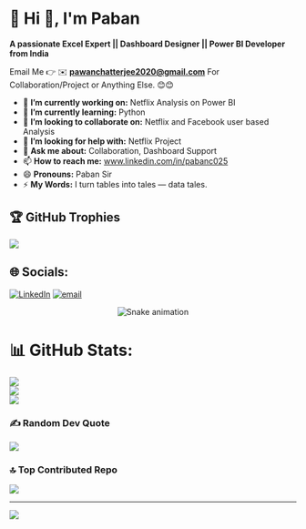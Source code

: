 # 💫 Hi 👋, I'm Paban
**A passionate Excel Expert || Dashboard Designer || Power BI Developer from India**

Email Me 👉 ✉️ **pawanchatterjee2020@gmail.com** For Collaboration/Project or Anything Else. 😊😊

- 🔭 **I’m currently working on:** Netflix Analysis on Power BI
- 🌱 **I’m currently learning:** Python
- 👯 **I’m looking to collaborate on:** Netflix and Facebook user based Analysis
- 🤔 **I’m looking for help with:** Netflix Project
- 💬 **Ask me about:** Collaboration, Dashboard Support
- 📫 **How to reach me:** www.linkedin.com/in/pabanc025
- 😄 **Pronouns:** Paban Sir
- ⚡ **My Words:** I turn tables into tales — data tales.

## 🏆 GitHub Trophies
![](https://github-profile-trophy.vercel.app/?username=Paban025&theme=radical&no-frame=false&no-bg=true&margin-w=4)

## 🌐 Socials:
[![LinkedIn](https://img.shields.io/badge/LinkedIn-%230077B5.svg?logo=linkedin&logoColor=white)](https://linkedin.com/in/linkedin.com/in/paban-c-8937702b1) [![email](https://img.shields.io/badge/Email-D14836?logo=gmail&logoColor=white)](mailto:pawanchatterjee2020@gmail.com) 

<!-- Snake Game Repo View -->

<div align="center">
  <img src="https://profile-readme-generator.com/assets/snake.svg" alt="Snake animation" />
</div>

# 📊 GitHub Stats:
![](https://github-readme-stats.vercel.app/api?username=Paban025&theme=dark&hide_border=false&include_all_commits=true&count_private=false)<br/>
![](https://nirzak-streak-stats.vercel.app/?user=Paban025&theme=dark&hide_border=false)<br/>
![](https://github-readme-stats.vercel.app/api/top-langs/?username=Paban025&theme=dark&hide_border=false&include_all_commits=true&count_private=false&layout=compact)

### ✍️ Random Dev Quote
![](https://quotes-github-readme.vercel.app/api?type=horizontal&theme=radical)

### 🔝 Top Contributed Repo
![](https://github-contributor-stats.vercel.app/api?username=Paban025&limit=5&theme=dark&combine_all_yearly_contributions=true)

---
[![](https://visitcount.itsvg.in/api?id=Paban025&icon=0&color=0)](https://visitcount.itsvg.in)

<!-- Proudly created with GPRM ( https://gprm.itsvg.in ) -->
